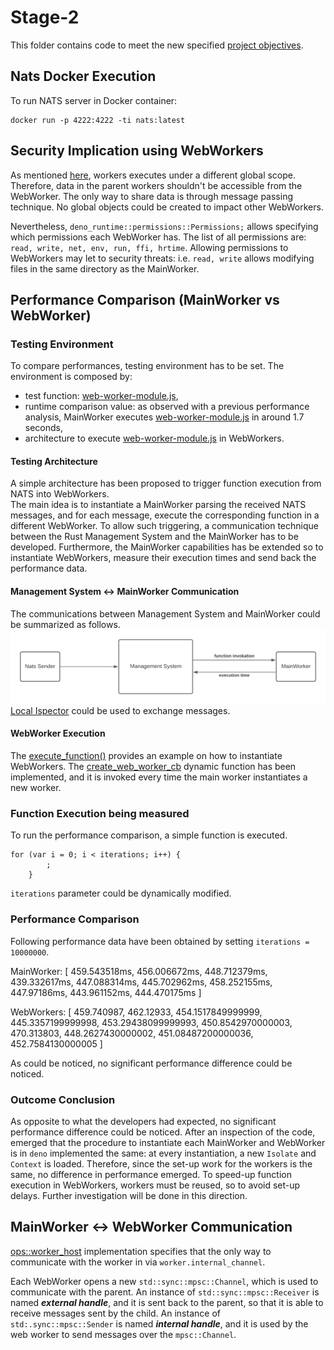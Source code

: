 # Stage-2
This folder contains code to meet the new specified [project objectives](https://github.com/gavi210/UZH_ECMASCRIPT_PROJECT/blob/main/project-objectives/README.md).

## Nats Docker Execution
To run NATS server in Docker container: 
```
docker run -p 4222:4222 -ti nats:latest
```

## Security Implication using WebWorkers
As mentioned [here](https://developer.mozilla.org/en-US/docs/Web/API/Web_Workers_API), workers executes under a different global scope.
Therefore, data in the parent workers shouldn't be accessible from the WebWorker. The only way to share data is through message
passing technique. No global objects could be created to impact other WebWorkers.

Nevertheless, ``deno_runtime::permissions::Permissions;`` allows specifying which permissions each WebWorker has. 
The list of all permissions are: ``read, write, net, env, run, ffi, hrtime``. Allowing permissions to WebWorkers may let
to security threats: i.e. ``read, write`` allows modifying files in the same directory as the MainWorker.  

## Performance Comparison (MainWorker vs WebWorker)
### Testing Environment
To compare performances, testing environment has to be set.
The environment is composed by: 
- test function: [web-worker-module.js](nats-receiver/functions/web-worker-module.js),
- runtime comparison value: as observed with a previous performance analysis, MainWorker executes [web-worker-module.js](nats-receiver/functions/web-worker-module.js) in around 1.7 seconds,
- architecture to execute [web-worker-module.js](nats-receiver/functions/web-worker-module.js) in WebWorkers.

#### Testing Architecture
A simple architecture has been proposed to trigger function execution from NATS into WebWorkers.  
The main idea is to instantiate a MainWorker parsing the received NATS messages, and for each message, execute the corresponding function 
in a different WebWorker. 
To allow such triggering, a communication technique between the Rust Management System and the MainWorker has to be developed. 
Furthermore, the MainWorker capabilities has be extended so to instantiate WebWorkers, measure their execution times and send back the performance data.

#### Management System <-> MainWorker Communication
The communications between Management System and MainWorker could be summarized as follows.
![plot](report_images/ManagementSystem-MainWorkerCommunication.png)
[Local Ispector](https://docs.rs/deno_core/0.108.0/deno_core/struct.LocalInspectorSession.html) could be used to exchange messages.

#### WebWorker Execution
The [execute_function()](nats-receiver/src/web_worker_manager.rs) provides an example on how to instantiate WebWorkers.
The [create_web_worker_cb](https://docs.rs/deno_runtime/0.34.0/deno_runtime/ops/worker_host/type.CreateWebWorkerCb.html) dynamic function
has been implemented, and it is invoked every time the main worker instantiates a new worker.

### Function Execution being measured
To run the performance comparison, a simple function is executed.
```
for (var i = 0; i < iterations; i++) {
        ;
    }
```
``iterations`` parameter could be dynamically modified.

### Performance Comparison
Following performance data have been obtained by setting ``iterations = 10000000``.

MainWorker: [
459.543518ms, 
456.006672ms, 
448.712379ms, 
439.332617ms, 
447.088314ms, 
445.702962ms, 
458.252155ms, 
447.97186ms, 
443.961152ms, 
444.470175ms
]

WebWorkers: [
459.740987,
462.12933,
454.1517849999999,
445.3357199999998,
453.29438099999993,
450.8542970000003,
470.313803,
448.2627430000002,
451.08487200000036,
452.7584130000005
]

As could be noticed, no significant performance difference could be noticed.

### Outcome Conclusion
As opposite to what the developers had expected, no significant performance difference could be noticed.
After an inspection of the code, emerged that the procedure to instantiate each MainWorker and WebWorker is in ``deno`` implemented the same: 
at every instantiation, a new ``Isolate`` and ``Context`` is loaded. Therefore, since the set-up work for the workers is the same, 
no difference in performance emerged. 
To speed-up function execution in WebWorkers, workers must be reused, so to avoid set-up delays. Further investigation will 
be done in this direction. 

## MainWorker <-> WebWorker Communication
[ops::worker_host](https://docs.rs/deno_runtime/latest/src/deno_runtime/ops/worker_host.rs.html#3-357) implementation specifies
that the only way to communicate with the worker in via ``worker.internal_channel``.

Each WebWorker opens a new ``std::sync::mpsc::Channel``, which is used to communicate with the parent.
An instance of ``std::sync::mpsc::Receiver`` is named ***external handle***, and it is sent back to the parent, so that it is able
to receive messages sent by the child.
An instance of ``std:.sync::mpsc::Sender`` is named ***internal handle***, and it is used by the web worker to send messages over the ``mpsc::Channel``.


